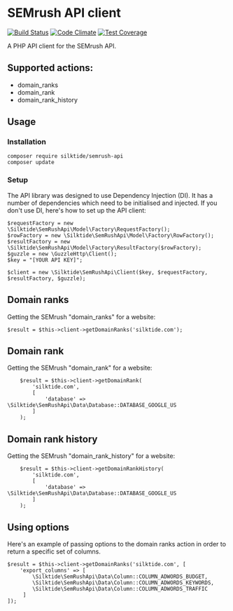 # SEMrush API client

[![Build Status](https://travis-ci.org/silktide/semrush-api.svg?branch=master)](https://travis-ci.org/silktide/semrush-api)
[![Code Climate](https://codeclimate.com/github/silktide/semrush-api/badges/gpa.svg)](https://codeclimate.com/github/silktide/semrush-api)
[![Test Coverage](https://codeclimate.com/github/silktide/semrush-api/badges/coverage.svg)](https://codeclimate.com/github/silktide/semrush-api)

A PHP API client for the SEMrush API.

## Supported actions:

* domain_ranks
* domain_rank
* domain_rank_history

## Usage

### Installation

    composer require silktide/semrush-api
    composer update

### Setup

The API library was designed to use Dependency Injection (DI). It has a number of dependencies which need to be initialised and injected.  If you don't use DI, here's how to set up the API client:

    $requestFactory = new \Silktide\SemRushApi\Model\Factory\RequestFactory();
    $rowFactory = new \Silktide\SemRushApi\Model\Factory\RowFactory();
    $resultFactory = new \Silktide\SemRushApi\Model\Factory\ResultFactory($rowFactory);
    $guzzle = new \GuzzleHttp\Client();
    $key = "[YOUR API KEY]";
        
    $client = new \Silktide\SemRushApi\Client($key, $requestFactory, $resultFactory, $guzzle);
        
        
## Domain ranks

Getting the SEMrush "domain_ranks" for a website:

    $result = $this->client->getDomainRanks('silktide.com');
        
## Domain rank

Getting the SEMrush "domain_rank" for a website:

        $result = $this->client->getDomainRank(
            'silktide.com', 
            [
                'database' => \Silktide\SemRushApi\Data\Database::DATABASE_GOOGLE_US
            ]
        );
        
## Domain rank history

Getting the SEMrush "domain_rank_history" for a website:

        $result = $this->client->getDomainRankHistory(
            'silktide.com', 
            [
                'database' => \Silktide\SemRushApi\Data\Database::DATABASE_GOOGLE_US
            ]
        );
        
## Using options

Here's an example of passing options to the domain ranks action in order to return a specific set of columns.

    $result = $this->client->getDomainRanks('silktide.com', [
        'export_columns' => [
            \Silktide\SemRushApi\Data\Column::COLUMN_ADWORDS_BUDGET,
            \Silktide\SemRushApi\Data\Column::COLUMN_ADWORDS_KEYWORDS,
            \Silktide\SemRushApi\Data\Column::COLUMN_ADWORDS_TRAFFIC
         ]
    ]);
